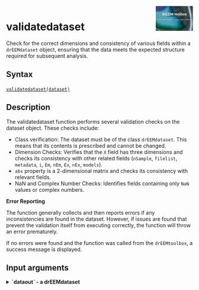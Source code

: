 <img src="top right corner logo.png" width="100" height="auto" align="right"/>

# validatedataset
Check for the correct dimensions and consistency of various fields within a `drEEMdataset` object, ensuring that the data meets the expected structure required for subsequent analysis.



## Syntax
[`validatedataset(dataset)`](#syntax1) 


## Description ##
	
The validatedataset function performs several validation checks on the dataset object. These checks include:

- Class verification: The dataset must be of the class `drEEMdataset`. This means that its contents is prescribed and cannot be changed.
- Dimension Checks: Verifies that the `X` field has three dimensions and checks its consistency with other related fields (`nSample`, `filelist`, `metadata`, `i`, `Em`, `nEm`, `Ex`, `nEx`, `models`). 
- `abs` property is a 2-dimensional matrix and checks its consistency with relevant fields.
- NaN and Complex Number Checks: Identifies fields containing only `NaN` values or complex numbers.


**Error Reporting**

The function generally collects and then reports errors if any inconsistencies are found in the dataset. However, if issues are found that prevent the validation itself from executing correctly, the function will throw an error prematurely.

If no errors were found and the function was called from the `drEEMtoolbox`, a success message is displayed.



## Input arguments ##
<details>
    <summary><b>`dataout` - a drEEMdataset</b></summary>
    <i>drEEMdataset</i>
        
A dataset of the class `drEEMdataset` that will be evaluated with the validation function.


</details>